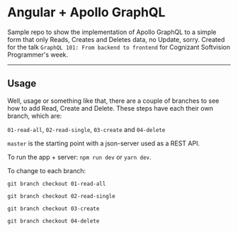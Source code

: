 # Angular + Apollo GraphQL

Sample repo to show the implementation of Apollo GraphQL to a simple form that only Reads, Creates and Deletes data, no Update, sorry.
Created for the talk `GraphQL 101: From backend to frontend` for Cognizant Softvision Programmer's week.

---

## Usage

Well, usage or something like that, there are a couple of branches to see how to add Read, Create and Delete. These steps have each their own branch, which are:

`01-read-all`, `02-read-single`, `03-create` and `04-delete`

`master` is the starting point with a json-server used as a REST API.

To run the app + server: `npm run dev` or `yarn dev`.

To change to each branch:

```
git branch checkout 01-read-all

git branch checkout 02-read-single

git branch checkout 03-create

git branch checkout 04-delete
```

